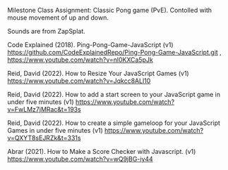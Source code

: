 Milestone Class Assignment: Classic Pong game (PvE). Contolled with mouse movement of up and down.

Sounds are from ZapSplat.

Code Explained (2018). Ping-Pong-Game-JavaScript (v1) https://github.com/CodeExplainedRepo/Ping-Pong-Game-JavaScript.git , https://www.youtube.com/watch?v=nl0KXCa5pJk

Reid, David (2022). How to Resize Your JavaScript Games (v1) https://www.youtube.com/watch?v=Jqkcc8ALl10

Reid, David (2022). How to add a start screen to your JavaScript game in under five minutes (v1) https://www.youtube.com/watch?v=FwLMz7jMRac&t=193s

Reid, David (2022). How to create a simple gameloop for your JavaScript Games in under five minutes (v1) https://www.youtube.com/watch?v=QXYT8sEJRZk&t=331s

Abrar (2021). How to Make a Score Checker with Javascript. (v1) https://www.youtube.com/watch?v=wQ9jBG-iy44